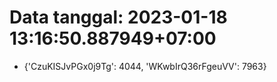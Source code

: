 # Data tanggal: 2023-01-18 13:16:50.887949+07:00

* {'CzuKISJvPGx0j9Tg': 4044, 'WKwbIrQ36rFgeuVV': 7963}
